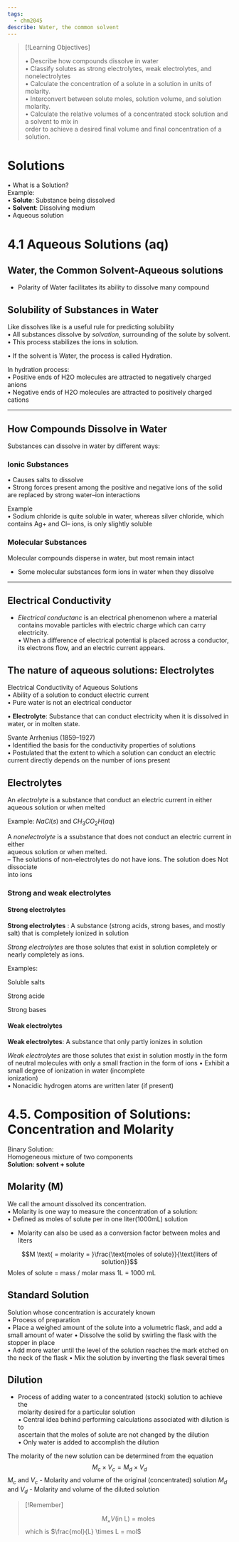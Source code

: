```yaml
---
tags:
  - chm2045
describe: Water, the common solvent
---
```


> [!Learning Objectives]
> 
> • Describe how compounds dissolve in water  
> • Classify solutes as strong electrolytes, weak electrolytes, and nonelectrolytes  
> • Calculate the concentration of a solute in a solution in units of molarity.  
> • Interconvert between solute moles, solution volume, and solution molarity.  
> • Calculate the relative volumes of a concentrated stock solution and a solvent to mix in  
> order to achieve a desired final volume and final concentration of a solution.
> 

# Solutions  
• What is a Solution?  
Example:  
• **Solute**: Substance being dissolved  
• **Solvent**: Dissolving medium  
• Aqueous solution

# 4.1 Aqueous Solutions (aq)

## Water, the Common Solvent-Aqueous solutions
- Polarity of Water facilitates its ability to dissolve many compound
## Solubility of Substances in Water
Like dissolves like is a useful rule for predicting solubility  
• All substances dissolve by _solvation_, surrounding of the solute by solvent.  
	• This process stabilizes the ions in solution.  

• If the solvent is Water, the process is called Hydration.  

In hydration process:  
• Positive ends of H2O molecules are attracted to negatively charged anions  
• Negative ends of H2O molecules are attracted to positively charged cations

---

## How Compounds Dissolve in Water

Substances can dissolve in water by different ways:

### Ionic Substances
• Causes salts to dissolve  
	• Strong forces present among the positive and negative ions of the solid are replaced by strong  water–ion interactions

Example  
• Sodium chloride is quite soluble in water, whereas silver chloride, which contains Ag+ and Cl– ions, is only slightly soluble

### Molecular Substances

Molecular compounds disperse in water, but most remain intact
- Some molecular substances form ions in water when they dissolve

---

## Electrical Conductivity

- _Electrical conductanc_ is an electrical phenomenon where a material contains movable particles with electric charge which can carry  
electricity.  
• When a difference of electrical potential is placed across a conductor, its electrons flow, and an electric current appears.

## The nature of aqueous solutions: Electrolytes

Electrical Conductivity of Aqueous Solutions  
• Ability of a solution to conduct electric current  
	• Pure water is not an electrical conductor  

• **Electrolyte**: Substance that can conduct electricity when it is dissolved in water, or in molten state.  

Svante Arrhenius (1859–1927)  
• Identified the basis for the conductivity properties of solutions  
• Postulated that the extent to which a solution can conduct an electric current directly depends on the number of ions present

## Electrolytes

An _electrolyte_ is a substance that conduct an electric current in either aqueous solution or when melted

Example: $NaCl(s)$ and $CH_{3}CO_{2}H(aq)$

A _nonelectrolyte_ is a ssubstance that does not conduct an electric current in either  
aqueous solution or when melted.  
– The solutions of non-electrolytes do not have ions. The solution does Not dissociate  
into ions

### Strong and weak electrolytes

#### Strong electrolytes

**Strong electrolytes** : A substance (strong acids, strong bases, and mostly salt) that is completely ionized in solution

_Strong electrolytes_ are those solutes that exist in solution completely or nearly completely as ions.

Examples:

Soluble salts 

Strong acide

Strong bases
#### Weak electrolytes  

**Weak electrolytes**: A substance that only partly ionizes in solution

*Weak electrolytes* are those solutes that exist in solution mostly in the form of neutral molecules with only a small fraction in the form of ions
• Exhibit a small degree of ionization in water (incomplete  
ionization)  
• Nonacidic hydrogen atoms are written later (if present)

# 4.5. Composition of Solutions: Concentration and Molarity

Binary Solution:  
Homogeneous mixture of two components  
**Solution: solvent + solute**

## Molarity (M)
  
We call the amount dissolved its concentration.  
• Molarity is one way to measure the concentration of a solution:  
• Defined as moles of solute per in one liter(1000mL) solution
- Molarity can also be used as a conversion factor between moles and liters

$$M \text{ = molarity = }\frac{\text{moles of solute}}{\text{liters of solution}}$$
Moles of solute = mass / molar mass
1L = 1000 mL

## Standard Solution

Solution whose concentration is accurately known  
• Process of preparation  
	• Place a weighed amount of the solute into a volumetric flask, and  add a small amount of water 
	• Dissolve the solid by swirling the flask with the stopper in place  
	• Add more water until the level of the solution reaches the mark etched on the neck of the flask 
	• Mix the solution by inverting the flask several times

## Dilution

- Process of adding water to a concentrated (stock) solution to achieve the  
molarity desired for a particular solution  
• Central idea behind performing calculations associated with dilution is to  
ascertain that the moles of solute are not changed by the dilution  
	• Only water is added to accomplish the dilution

The molarity of the new solution can be determined from the equation
$$M_{c}\times V_{c}= M_{d}\times V_{d}$$
$M_{c} \text{ and } V_{c}$ - Molarity and volume of the original (concentrated) solution
$M_{d} \text{ and } V_{d}$ - Molarity and volume of the diluted solution

> [!Remember]
> 
> $$M_\times V\text{(in L) = moles}$$
> which is $\frac{mol}{L} \times L = mol$ 

